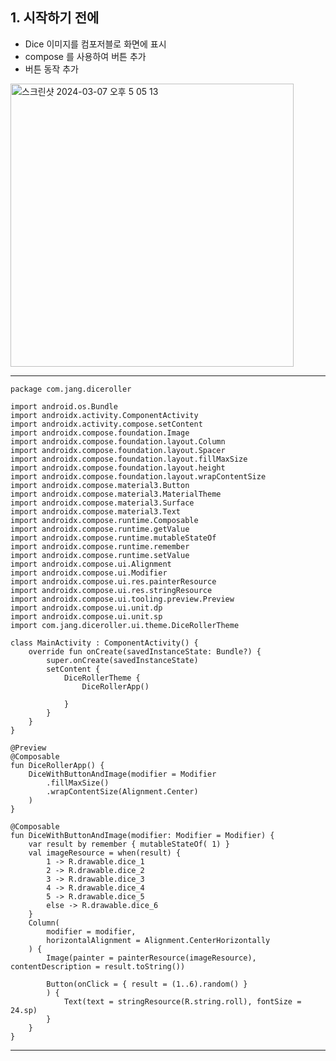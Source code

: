 ## 1. 시작하기 전에

- Dice 이미지를 컴포저블로 화면에 표시
- compose 를 사용하여 버튼 추가
- 버튼 동작 추가

  
<img width="453" alt="스크린샷 2024-03-07 오후 5 05 13" src="https://github.com/giyoungjang/kotlin-study/assets/126555597/711aa6a0-3433-4cf7-b56e-bc1763eb4692">

---

    package com.jang.diceroller
    
    import android.os.Bundle
    import androidx.activity.ComponentActivity
    import androidx.activity.compose.setContent
    import androidx.compose.foundation.Image
    import androidx.compose.foundation.layout.Column
    import androidx.compose.foundation.layout.Spacer
    import androidx.compose.foundation.layout.fillMaxSize
    import androidx.compose.foundation.layout.height
    import androidx.compose.foundation.layout.wrapContentSize
    import androidx.compose.material3.Button
    import androidx.compose.material3.MaterialTheme
    import androidx.compose.material3.Surface
    import androidx.compose.material3.Text
    import androidx.compose.runtime.Composable
    import androidx.compose.runtime.getValue
    import androidx.compose.runtime.mutableStateOf
    import androidx.compose.runtime.remember
    import androidx.compose.runtime.setValue
    import androidx.compose.ui.Alignment
    import androidx.compose.ui.Modifier
    import androidx.compose.ui.res.painterResource
    import androidx.compose.ui.res.stringResource
    import androidx.compose.ui.tooling.preview.Preview
    import androidx.compose.ui.unit.dp
    import androidx.compose.ui.unit.sp
    import com.jang.diceroller.ui.theme.DiceRollerTheme
    
    class MainActivity : ComponentActivity() {
        override fun onCreate(savedInstanceState: Bundle?) {
            super.onCreate(savedInstanceState)
            setContent {
                DiceRollerTheme {
                    DiceRollerApp()
    
                }
            }
        }
    }
    
    @Preview
    @Composable
    fun DiceRollerApp() {
        DiceWithButtonAndImage(modifier = Modifier
            .fillMaxSize()
            .wrapContentSize(Alignment.Center)
        )
    }
    
    @Composable
    fun DiceWithButtonAndImage(modifier: Modifier = Modifier) {
        var result by remember { mutableStateOf( 1) }
        val imageResource = when(result) {
            1 -> R.drawable.dice_1
            2 -> R.drawable.dice_2
            3 -> R.drawable.dice_3
            4 -> R.drawable.dice_4
            5 -> R.drawable.dice_5
            else -> R.drawable.dice_6
        }
        Column(
            modifier = modifier,
            horizontalAlignment = Alignment.CenterHorizontally
        ) {
            Image(painter = painterResource(imageResource), contentDescription = result.toString())
    
            Button(onClick = { result = (1..6).random() }
            ) {
                Text(text = stringResource(R.string.roll), fontSize = 24.sp)
            }
        }
    }

---
